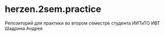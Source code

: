# herzen.2sem.practice
Репозиторий для практики во втором семестре студента ИИТиТО ИВТ Шадрина Андрея
